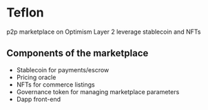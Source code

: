 # Teflon
p2p marketplace on Optimism Layer 2 leverage stablecoin and NFTs

## Components of the marketplace

* Stablecoin for payments/escrow
* Pricing oracle
* NFTs for commerce listings
* Governance token for managing marketplace parameters
* Dapp front-end
